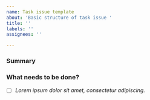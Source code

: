 ```yaml
---
name: Task issue template
about: 'Basic structure of task issue '
title: ''
labels: ''
assignees: ''

---
```


### Summary



### What needs to be done?

- [ ] *Lorem ipsum dolor sit amet, consectetur adipiscing.*

